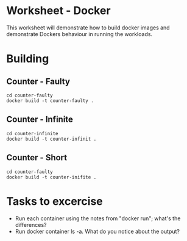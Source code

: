 # Worksheet - Docker

This worksheet will demonstrate how to build docker images and demonstrate Dockers behaviour 
in running the workloads.

# Building

## Counter - Faulty

```
cd counter-faulty
docker build -t counter-faulty .
```

## Counter - Infinite
```
cd counter-infinite
docker build -t counter-infinit .
```

## Counter - Short
```
cd counter-faulty
docker build -t counter-inifite .
```

# Tasks to excercise

- Run each container using the notes from "docker run"; what's the differences?
- Run docker container ls -a. What do you notice about the output?
